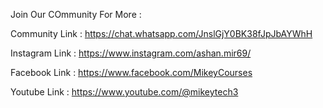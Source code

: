 Join Our COmmunity For More :

Community Link :
https://chat.whatsapp.com/JnslGjY0BK38fJpJbAYWhH

Instagram Link : 
https://www.instagram.com/ashan.mir69/

Facebook Link :
https://www.facebook.com/MikeyCourses

Youtube Link : 
https://www.youtube.com/@mikeytech3

